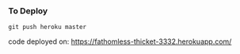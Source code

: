 ### To Deploy
   `git push heroku master`

   code deployed on: https://fathomless-thicket-3332.herokuapp.com/
